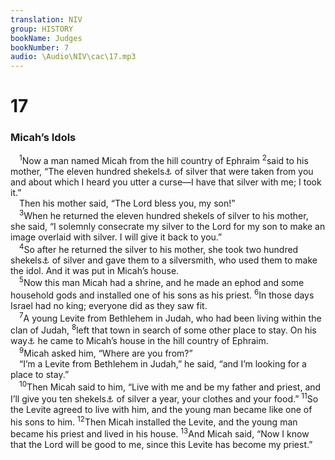 ```yaml
---
translation: NIV
group: HISTORY
bookName: Judges 
bookNumber: 7
audio: \Audio\NIV\cac\17.mp3
---
```


<div class="title"><h1>17</h1><h3>Micah’s Idols </h3></div>
<span class="verse cac_17_1"> <sup>1</sup>Now a man named Micah from the hill country of Ephraim </span>
<span class="verse cac_17_2"><sup>2</sup>said to his mother, “The eleven hundred shekels<a data-toggle="tooltip" data-placement="bottom" title="That is, about 28 pounds or about 13 kilograms">⚓</a> of silver that were taken from you and about which I heard you utter a curse—I have that silver with me; I took it.” <br/> Then his mother said, “The Lord bless you, my son!” <br/></span>
<span class="verse cac_17_3"> <sup>3</sup>When he returned the eleven hundred shekels of silver to his mother, she said, “I solemnly consecrate my silver to the Lord for my son to make an image overlaid with silver. I will give it back to you.” <br/></span>
<span class="verse cac_17_4"> <sup>4</sup>So after he returned the silver to his mother, she took two hundred shekels<a data-toggle="tooltip" data-placement="bottom" title="That is, about 5 pounds or about 2.3 kilograms">⚓</a> of silver and gave them to a silversmith, who used them to make the idol. And it was put in Micah’s house. <br/></span>
<span class="verse cac_17_5"> <sup>5</sup>Now this man Micah had a shrine, and he made an ephod and some household gods and installed one of his sons as his priest. </span>
<span class="verse cac_17_6"><sup>6</sup>In those days Israel had no king; everyone did as they saw fit. <br/></span>
<span class="verse cac_17_7"> <sup>7</sup>A young Levite from Bethlehem in Judah, who had been living within the clan of Judah, </span>
<span class="verse cac_17_8"><sup>8</sup>left that town in search of some other place to stay. On his way<a data-toggle="tooltip" data-placement="bottom" title="Or To carry on his profession">⚓</a> he came to Micah’s house in the hill country of Ephraim. <br/></span>
<span class="verse cac_17_9"> <sup>9</sup>Micah asked him, “Where are you from?” <br/> “I’m a Levite from Bethlehem in Judah,” he said, “and I’m looking for a place to stay.” <br/></span>
<span class="verse cac_17_10"> <sup>10</sup>Then Micah said to him, “Live with me and be my father and priest, and I’ll give you ten shekels<a data-toggle="tooltip" data-placement="bottom" title="That is, about 4 ounces or about 115 grams">⚓</a> of silver a year, your clothes and your food.” </span>
<span class="verse cac_17_11"><sup>11</sup>So the Levite agreed to live with him, and the young man became like one of his sons to him. </span>
<span class="verse cac_17_12"><sup>12</sup>Then Micah installed the Levite, and the young man became his priest and lived in his house. </span>
<span class="verse cac_17_13"><sup>13</sup>And Micah said, “Now I know that the Lord will be good to me, since this Levite has become my priest.” <br/></span>
